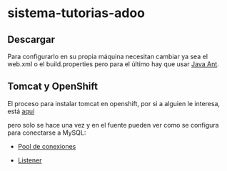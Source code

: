 sistema-tutorias-adoo
=====================

Descargar
---------

Para configurarlo en su propia máquina necesitan cambiar
ya sea el web.xml o el build.properties pero para el último
hay que usar [Java Ant](http://ant.apache.org/bindownload.cgi).

Tomcat y OpenShift
------------------

El proceso para instalar tomcat en openshift, por si a alguien
le interesa, está [aquí](https://github.com/openshift-quickstart/openshift-tomcat-quickstart/blob/master/README.md)

pero solo se hace una vez y en el fuente pueden ver como se
configura para conectarse a MySQL:

* [Pool de conexiones](https://github.com/urbo-escom/sistema-tutorias-adoo/blob/master/WebContent/WEB-INF/classes/util/sql/ConnectionPool.java)

* [Listener](https://github.com/urbo-escom/sistema-tutorias-adoo/blob/master/WebContent/WEB-INF/classes/web/listener/DataSourceListener.java)

